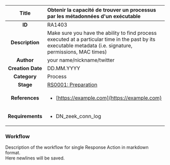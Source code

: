 | Title                       | Obtenir la capacité de trouver un processus par les métadonnées d'un exécutable         |
|:---------------------------:|:--------------------|
| **ID**                      | RA1403            |
| **Description**             | Make sure you have the ability to find process executed at a particular time in the past by its executable metadata (i.e. signature, permissions, MAC times)   |
| **Author**                  | your name/nickname/twitter        |
| **Creation Date**           | DD.MM.YYYY |
| **Category**                | Process      |
| **Stage**                   |[RS0001: Preparation](../Response_Stages/RS0001.md)| 
| **References** |<ul><li>[https://example.com](https://example.com)</li></ul>|
| **Requirements** |<ul><li>DN_zeek_conn_log</li></ul>|

### Workflow

Description of the workflow for single Response Action in markdown format.  
Here newlines will be saved.
